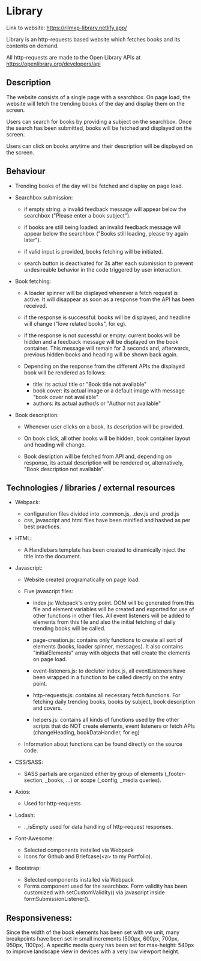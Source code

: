 # Library

Link to website: https://rilmxp-library.netlify.app/

Library is an http-requests based website which fetches books and its contents on demand.

All http-requests are made to the Open Library APIs at https://openlibrary.org/developers/api

## Description

The website consists of a single page with a searchbox.
On page load, the website will fetch the trending books of the day and display them on the screen.

Users can search for books by providing a subject on the searchbox. Once the search has been submitted, books will be fetched and displayed on the screen.

Users can click on books anytime and their description will be displayed on the screen.

## Behaviour

- Trending books of the day will be fetched and display on page load.

- Searchbox submission:

  - if empty string: a invalid feedback message will appear below the searchbox ("Please enter a book subject").

  - if books are still being loaded: an invalid feedback message will appear below the searchbox ("Books still loading, please try again later").

  - if valid input is provided, books fetching will be initiated.

  - search button is deactivated for 3s after each submission to prevent undesireable behavior in the code triggered by user interaction.

- Book fetching:

  - A loader spinner will be displayed whenever a fetch request is active. It will disappear as soon as a response from the API has been received.

  - if the response is successful: books will be displayed, and headline will change ("love related books", for eg).

  - if the response is not sucessful or empty: current books will be hidden and a feedback message will be displayed on the book container. This message will remain for 3 seconds and, afterwards, previous hidden books and heading will be shown back again.

  - Depending on the response from the different APIs the displayed book will be rendered as follows:

    - title: its actual title or "Book title not available"
    - book cover: its actual image or a default image with message "book cover not available"
    - authors: its actual author/s or "Author not available"

- Book description:

  - Whenever user clicks on a book, its description will be provided.

  - On book click, all other books will be hidden, book container layout and heading will change.

  - Book desription will be fetched from API and, depending on response, its actual description will be rendered or, alternatively, "Book description not available".

## Technologies / libraries / external resources

- Webpack:

  - configuration files divided into .common.js, .dev.js and .prod.js
  - css, javascript and html files have been minified and hashed as per best practices.

- HTML:

  - A Handlebars template has been created to dinamically inject the title into the document.

- Javascript:

  - Website created programatically on page load.

  - Five javascript files:

    - index.js:
      Webpack's entry point. DOM will be generated from this file and element variables will be created and exported for use of other functions in other files. All event listeners will be added to elements from this file and also the initial fetching of daily trending books will be called.

    - page-creation.js:
      contains only functions to create all sort of elements (books, loader spinner, messages). It also contains "initialElements" array with objects that will create the elements on page load.

    - event-listeners.js:
      to decluter index.js, all eventListeners have been wrapped in a function to be called directly on the entry point.

    - http-requests.js:
      contains all necessary fetch functions. For fetching daily trending books, books by subject, book description and covers.

    - helpers.js:
      contains all kinds of functions used by the other scripts that do NOT create elements, event listeners or fetch APIs (changeHeading, bookDataHandler, for eg)

  - Information about functions can be found directly on the source code.

- CSS/SASS:
  - SASS partials are organized either by group of elements (\_footer-section, \_books, ...) or scope (\_config, \_media queries).

- Axios: 
  - Used for http-requests

- Lodash:
  - ._isEmpty used for data handling of http-request responses.


- Font-Awesome:
  - Selected components installed via Webpack
  - Icons for Github and Briefcase(&lt;a&gt; to my Portfolio).

- Bootstrap:
  - Selected components installed via Webpack
  - Forms component used for the searchbox. Form validity has been customized with setCustomValidity() via javascript inside formSubmissionListener().

## Responsiveness:

Since the width of the book elements has been set with vw unit, many breakpoints have been set in small increments (500px, 600px, 700px, 950px, 1100px). A specific media query has been set for max-height: 540px to improve landscape view in devices with a very low viewport height.
